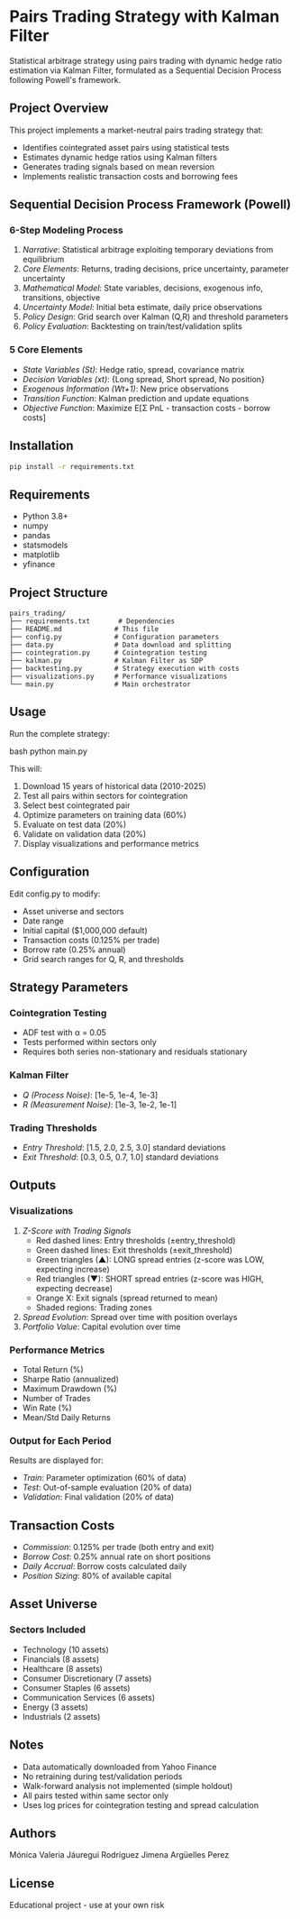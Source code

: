 # Pairs Trading Strategy with Kalman Filter

Statistical arbitrage strategy using pairs trading with dynamic hedge ratio estimation via Kalman Filter, formulated as a Sequential Decision Process following Powell's framework.

## Project Overview

This project implements a market-neutral pairs trading strategy that:
- Identifies cointegrated asset pairs using statistical tests
- Estimates dynamic hedge ratios using Kalman filters
- Generates trading signals based on mean reversion
- Implements realistic transaction costs and borrowing fees

## Sequential Decision Process Framework (Powell)

### 6-Step Modeling Process

1. *Narrative*: Statistical arbitrage exploiting temporary deviations from equilibrium
2. *Core Elements*: Returns, trading decisions, price uncertainty, parameter uncertainty
3. *Mathematical Model*: State variables, decisions, exogenous info, transitions, objective
4. *Uncertainty Model*: Initial beta estimate, daily price observations
5. *Policy Design*: Grid search over Kalman (Q,R) and threshold parameters
6. *Policy Evaluation*: Backtesting on train/test/validation splits

### 5 Core Elements

- *State Variables (St)*: Hedge ratio, spread, covariance matrix
- *Decision Variables (xt)*: {Long spread, Short spread, No position}
- *Exogenous Information (Wt+1)*: New price observations
- *Transition Function*: Kalman prediction and update equations
- *Objective Function*: Maximize E[Σ PnL - transaction costs - borrow costs]

## Installation

```bash
pip install -r requirements.txt
```

## Requirements

- Python 3.8+
- numpy
- pandas
- statsmodels
- matplotlib
- yfinance

## Project Structure

```
pairs_trading/
├── requirements.txt       # Dependencies
├── README.md             # This file
├── config.py             # Configuration parameters
├── data.py               # Data download and splitting
├── cointegration.py      # Cointegration testing
├── kalman.py             # Kalman Filter as SDP
├── backtesting.py        # Strategy execution with costs
├── visualizations.py     # Performance visualizations
└── main.py               # Main orchestrator
```

## Usage

Run the complete strategy:

bash
python main.py


This will:
1. Download 15 years of historical data (2010-2025)
2. Test all pairs within sectors for cointegration
3. Select best cointegrated pair
4. Optimize parameters on training data (60%)
5. Evaluate on test data (20%)
6. Validate on validation data (20%)
7. Display visualizations and performance metrics

## Configuration

Edit config.py to modify:
- Asset universe and sectors
- Date range
- Initial capital ($1,000,000 default)
- Transaction costs (0.125% per trade)
- Borrow rate (0.25% annual)
- Grid search ranges for Q, R, and thresholds

## Strategy Parameters

### Cointegration Testing
- ADF test with α = 0.05
- Tests performed within sectors only
- Requires both series non-stationary and residuals stationary

### Kalman Filter
- *Q (Process Noise)*: [1e-5, 1e-4, 1e-3]
- *R (Measurement Noise)*: [1e-3, 1e-2, 1e-1]

### Trading Thresholds
- *Entry Threshold*: [1.5, 2.0, 2.5, 3.0] standard deviations
- *Exit Threshold*: [0.3, 0.5, 0.7, 1.0] standard deviations

## Outputs

### Visualizations
1. *Z-Score with Trading Signals* 
   - Red dashed lines: Entry thresholds (±entry_threshold)
   - Green dashed lines: Exit thresholds (±exit_threshold)
   - Green triangles (▲): LONG spread entries (z-score was LOW, expecting increase)
   - Red triangles (▼): SHORT spread entries (z-score was HIGH, expecting decrease)
   - Orange X: Exit signals (spread returned to mean)
   - Shaded regions: Trading zones
2. *Spread Evolution*: Spread over time with position overlays
3. *Portfolio Value*: Capital evolution over time


### Performance Metrics
- Total Return (%)
- Sharpe Ratio (annualized)
- Maximum Drawdown (%)
- Number of Trades
- Win Rate (%)
- Mean/Std Daily Returns

### Output for Each Period
Results are displayed for:
- *Train*: Parameter optimization (60% of data)
- *Test*: Out-of-sample evaluation (20% of data)
- *Validation*: Final validation (20% of data)

## Transaction Costs

- *Commission*: 0.125% per trade (both entry and exit)
- *Borrow Cost*: 0.25% annual rate on short positions
- *Daily Accrual*: Borrow costs calculated daily
- *Position Sizing*: 80% of available capital

## Asset Universe

### Sectors Included
- Technology (10 assets)
- Financials (8 assets)
- Healthcare (8 assets)
- Consumer Discretionary (7 assets)
- Consumer Staples (6 assets)
- Communication Services (6 assets)
- Energy (3 assets)
- Industrials (2 assets)

## Notes

- Data automatically downloaded from Yahoo Finance
- No retraining during test/validation periods
- Walk-forward analysis not implemented (simple holdout)
- All pairs tested within same sector only
- Uses log prices for cointegration testing and spread calculation

## Authors

Mónica Valeria Jáuregui Rodríguez
Jimena Argüelles Perez


## License

Educational project - use at your own risk


